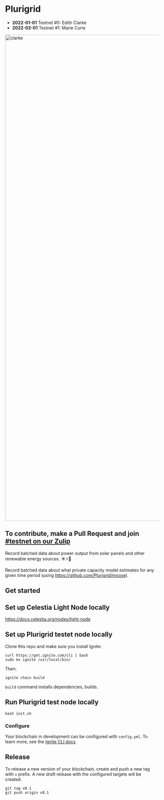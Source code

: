 # Plurigrid
- **2022-01-01** Testnet #0: Edith Clarke
- **2022-02-01** Testnet #1: Marie Curie

<img width="1587" alt="clarke" src="https://user-images.githubusercontent.com/1236584/210226945-e9bd74cf-09bf-4a1d-9009-d2515f4ffe6e.png">

## To contribute, make a Pull Request and join [#testnet on our Zulip](https://plurigrid.zulipchat.com/join/5vffrr3jwddnywzopwyagkud/)
Record batched data about power output from solar panels and other renewable energy sources. ☀️⚡️🔋

Record batched data about what private capacity model estimates for any given time period (using https://github.com/Plurigrid/moose).
## Get started

##  Set up Celestia Light Node locally
https://docs.celestia.org/nodes/light-node

## Set up Plurigrid testet node locally
Clone this repo and make sure you install Ignite:
```
curl https://get.ignite.com/cli | bash
sudo mv ignite /usr/local/bin/
```

Then:
```
ignite chain build
```

`build` command installs dependencies, builds.

## Run Plurigrid test node locally

```
bash init.sh
```

### Configure

Your blockchain in development can be configured with `config.yml`. To learn more, see the [Ignite CLI docs](https://docs.ignite.com).

## Release
To release a new version of your blockchain, create and push a new tag with `v` prefix. A new draft release with the configured targets will be created.

```
git tag v0.1
git push origin v0.1
```

